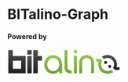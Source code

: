 # BITalino-Graph


#### Powered by
<img src="https://raw.githubusercontent.com/PedroCost/BITalino-Graph/master/images/BITALINO-logo_2.0_falpha-00.png" width="230">
